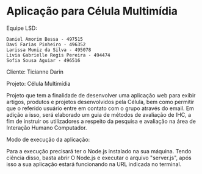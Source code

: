 # Aplicação para Célula Multimídia

Equipe LSD:

	Daniel Amorim Bessa - 497515
	Davi Farias Pinheiro - 496352
	Larissa Muniz da Silva - 495078
	Livia Gabrielle Regis Pereira - 494474
	Sofia Sousa Aguiar - 496516
	
Cliente: Ticianne Darin

Projeto: Célula Multimídia

Projeto que tem a finalidade de desenvolver uma aplicação web para exibir artigos, produtos e projetos desenvolvidos pela Célula, bem como permitir que o referido usuário entre em contato com o grupo através do email. Em adição a isso, será elaborado um guia de métodos de avaliação de IHC, a fim de instruir os utilizadores a respeito da pesquisa e avaliação na área de Interação Humano Computador.

Modo de execução da aplicação:

Para a execução precisará ter o Node.js instalado na sua máquina. Tendo ciência disso, basta abrir O Node.js e executar o arquivo "server.js", após isso a sua aplicação estará funcionando na URL indicada no terminal.
